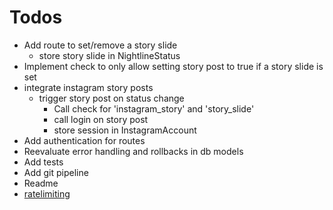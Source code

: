 # Todos
* Add route to set/remove a story slide
    * store story slide in NightlineStatus
* Implement check to only allow setting story post to true if a story slide is set
* integrate instagram story posts
    * trigger story post on status change
        * Call check for 'instagram_story' and 'story_slide'
        * call login on story post
        * store session in InstagramAccount
* Add authentication for routes
* Reevaluate error handling and rollbacks in db models
* Add tests
* Add git pipeline
* Readme
* [ratelimiting](https://flask-limiter.readthedocs.io/en/stable/)